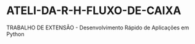 # ATELI-DA-R-H-FLUXO-DE-CAIXA
TRABALHO DE EXTENSÃO - Desenvolvimento Rápido de Aplicações em Python
